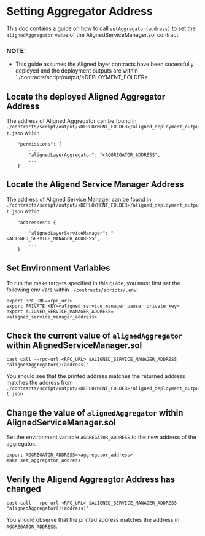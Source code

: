 # Setting Aggregator Address
This doc contains a guide on how to call `setAggregator(address)` to set the `alignedAggregator` value of the AlignedServiceManager.sol contract. 

### NOTE:
- This guide assumes the Aligned layer contracts have been sucessfully deployed and the deployment outputs are within `./contracts/script/output/<DEPLOYMENT_FOLDER>

## Locate the deployed Aligned Aggregator Address

The address of Aligned Aggregator can be found in `./contracts/script/output/<DEPLOYMENT_FOLDER>/aligned_deployment_output.json` within 
```
    "permissions": {
        ...
        "alignedLayerAggregator": "<AGGREGATOR_ADDRESS",
        ...
    }
```

## Locate the Aligend Service Manager Address

The address of Aligned Service Manager can be found in `./contracts/script/output/<DEPLOYMENT_FOLDER>/aligned_deployment_output.json` within
```
    "addresses": {
        ...
        "alignedLayerServiceManager": "<ALIGNED_SERVICE_MANAGER_ADDRESS",
        ...
    }
```

## Set Environment Variables

To run the make targets specified in this guide, you must first set the following env vars within `./contracts/scripts/.env`:
```
export RPC_URL=<rpc_url>
export PRIVATE_KEY=<aligned_service_manager_pauser_private_key>
export ALIGNED_SERVICE_MANAGER_ADDRESS=<aligned_service_manager_address>
```

## Check the current value of `alignedAggregator` within AlignedServiceManager.sol

```
cast call --rpc-url <RPC_URL> $ALIGNED_SERVICE_MANAGER_ADDRESS "alignedAggregator()(address)"
```

You should see that the printed address matches the returned address matches the address from `./contracts/script/output/<DEPLOYMENT_FOLDER>/aligned_deployment_output.json` 

## Change the value of `alignedAggregator` within AlignedServiceManager.sol

Set the environment variable `AGGREGATOR_ADDRESS` to the new address of the aggregator.
```
export AGGREGATOR_ADDRESS=<aggregator_address>
make set_aggregator_address
```

## Verify the Aligend Aggreagtor Address has changed
```
cast call --rpc-url <RPC_URL> $ALIGNED_SERVICE_MANAGER_ADDRESS "alignedAggregator()(address)" 
```

You should observe that the printed address matches the address in `AGGREGATOR_ADDRESS`.